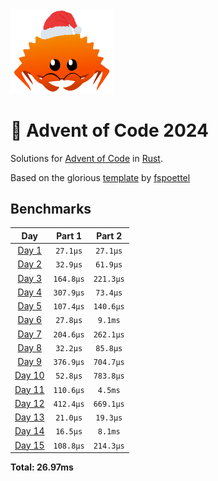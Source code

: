 <img src="./.assets/christmas_ferris.png" width="164">

# 🎄 Advent of Code 2024

Solutions for [Advent of Code](https://adventofcode.com/) in [Rust](https://www.rust-lang.org/).

Based on the glorious [template](https://github.com/fspoettel/advent-of-code-rust) by [fspoettel](https://github.com/fspoettel)

<!--- advent_readme_stars table --->

<!--- benchmarking table --->
## Benchmarks

| Day | Part 1 | Part 2 |
| :---: | :---: | :---:  |
| [Day 1](./src/bin/01.rs) | `27.1µs` | `27.1µs` |
| [Day 2](./src/bin/02.rs) | `32.9µs` | `61.9µs` |
| [Day 3](./src/bin/03.rs) | `164.8µs` | `221.3µs` |
| [Day 4](./src/bin/04.rs) | `307.9µs` | `73.4µs` |
| [Day 5](./src/bin/05.rs) | `107.4µs` | `140.6µs` |
| [Day 6](./src/bin/06.rs) | `27.8µs` | `9.1ms` |
| [Day 7](./src/bin/07.rs) | `204.6µs` | `262.1µs` |
| [Day 8](./src/bin/08.rs) | `32.2µs` | `85.8µs` |
| [Day 9](./src/bin/09.rs) | `376.9µs` | `704.7µs` |
| [Day 10](./src/bin/10.rs) | `52.8µs` | `783.8µs` |
| [Day 11](./src/bin/11.rs) | `110.6µs` | `4.5ms` |
| [Day 12](./src/bin/12.rs) | `412.4µs` | `669.1µs` |
| [Day 13](./src/bin/13.rs) | `21.0µs` | `19.3µs` |
| [Day 14](./src/bin/14.rs) | `16.5µs` | `8.1ms` |
| [Day 15](./src/bin/15.rs) | `108.8µs` | `214.3µs` |

**Total: 26.97ms**
<!--- benchmarking table --->

